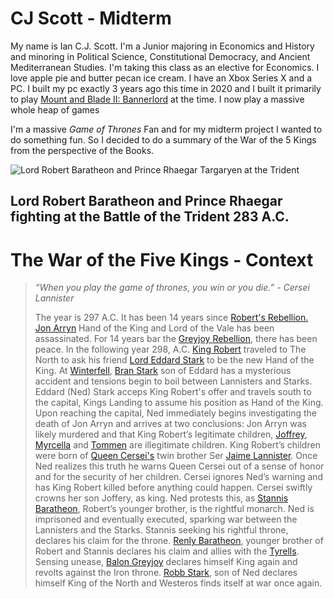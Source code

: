 <h1 id="cj-scott-Final">CJ Scott - Midterm</h1>
<p>My name is Ian C.J. Scott. I&#39;m a Junior majoring in Economics and History and minoring in Political Science, Constitutional Democracy, and Ancient Mediterranean Studies. I&#39;m taking this class as an elective for Economics. I love apple pie and butter pecan ice cream. I have an Xbox Series X and a PC. I built my pc exactly 3 years ago this time in 2020 and I built it primarily to play <a href="https://www.taleworlds.com/en/Games/Bannerlord/">Mount and Blade II: Bannerlord</a> at the time. I now play a massive whole heap of games</p>
<p>I&#39;m a massive <em>Game of Thrones</em> Fan and for my midterm project I wanted to do something fun. So I decided to do a summary of the War of the 5 Kings from the perspective of the Books.</p>
<p><img src="https://th.bing.com/th/id/R.b3d5752d5dc8cd2706071c11800c9187?rik=6gjlIlU3hm4XyQ&amp;riu=http%3a%2f%2fimages2.fanpop.com%2fimages%2fphotos%2f3400000%2fRobert-vs-Rhaegar-a-song-of-ice-and-fire-3420624-936-685.jpg&amp;ehk=LdRQcZHJpaHuyBpx9URZqRXdOIga26laRFifPes5odk%3d&amp;risl=&amp;pid=ImgRaw&amp;r=0" alt="Lord Robert Baratheon and Prince Rhaegar Targaryen at the Trident"></p>
<h2 id="-lord-robert-baratheon-and-prince-rhaegar-fighting-at-the-battle-of-the-trident-283-a-c-"><strong>Lord Robert Baratheon and Prince Rhaegar fighting at the Battle of the Trident 283 A.C.</strong></h2>
<h1 id="the-war-of-the-five-kings-context">The War of the Five Kings - Context</h1>
<blockquote>
<p><em>“When you play the game of thrones, you win or you die.” - Cersei Lannister</em>  </p>
<p>The year is 297 A.C. It has been 14 years since <a href="https://awoiaf.westeros.org/index.php/Robert%27s_Rebellion">Robert&#39;s Rebellion.</a> <a href="https://awoiaf.westeros.org/index.php/Jon_Arryn">Jon Arryn</a> Hand of the King and Lord of the Vale has been assassinated. For 14 years bar the <a href="https://awoiaf.westeros.org/index.php/Greyjoy%27s_Rebellion">Greyjoy Rebellion</a>, there has been peace. In the following year 298, A.C. <a href="https://awoiaf.westeros.org/index.php/Robert_I_Baratheon">King Robert</a> traveled to The North to ask his friend <a href="https://awoiaf.westeros.org/index.php/Eddard_Stark">Lord Eddard Stark</a> to be the new Hand of the King. At <a href="https://awoiaf.westeros.org/index.php/Winterfell">Winterfell</a>, <a href="https://awoiaf.westeros.org/index.php/Bran_Stark">Bran Stark</a> son of Eddard has a mysterious accident and tensions begin to boil between Lannisters and Starks. Eddard (Ned) Stark acceps King Robert&#39;s offer and travels south to the capital, Kings Landing to assume his position as Hand of the King. Upon reaching the capital, Ned immediately begins investigating the death of Jon Arryn and arrives at two conclusions: Jon Arryn was likely murdered and that King Robert’s legitimate children, <a href="https://awoiaf.westeros.org/index.php/Joffrey_Baratheon">Joffrey</a>, <a href="https://awoiaf.westeros.org/index.php/Myrcella_Baratheon">Myrcella</a> and <a href="https://awoiaf.westeros.org/index.php/Tommen_Baratheon">Tommen</a> are illegitimate children. King Robert’s children were born of <a href="https://awoiaf.westeros.org/index.php/Cersei_Lannister">Queen Cersei&#39;s</a> twin brother Ser <a href="https://awoiaf.westeros.org/index.php/Jaime_Lannister">Jaime Lannister</a>. Once Ned realizes this truth he warns Queen Cersei out of a sense of honor and for the security of her children. Cersei ignores Ned’s warning and has King Robert killed before anything could happen. Cersei swiftly crowns her son Joffery, as king. Ned protests this, as <a href="https://awoiaf.westeros.org/index.php/Stannis_Baratheon">Stannis Baratheon</a>, Robert’s younger brother, is the rightful monarch. Ned is imprisoned and eventually executed, sparking war between the Lannisters and the Starks. Stannis seeking his rightful throne, declares his claim for the throne. <a href="https://awoiaf.westeros.org/index.php/Renly_Baratheon">Renly Baratheon</a>, younger brother of Robert and Stannis declares his claim and allies with the <a href="https://awoiaf.westeros.org/index.php/House_Tyrell">Tyrells</a>. Sensing unease, <a href="https://awoiaf.westeros.org/index.php/Balon_Greyjoy">Balon Greyjoy</a> declares himself King again and revolts against the Iron throne. <a href="https://awoiaf.westeros.org/index.php/Robb_Stark">Robb Stark</a>, son of Ned declares himself King of the North and Westeros finds itself at war once again.</p>
</blockquote>
